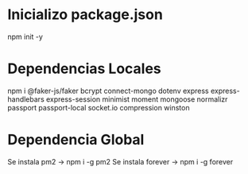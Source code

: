 # Inicializo package.json
npm init -y

# Dependencias Locales
npm i @faker-js/faker bcrypt connect-mongo dotenv express express-handlebars express-session minimist moment mongoose normalizr passport passport-local socket.io compression winston

# Dependencia Global
Se instala pm2  -> npm i -g pm2
Se instala forever  -> npm i -g forever